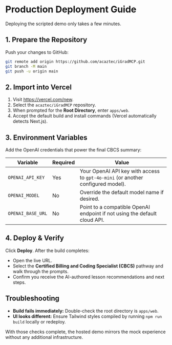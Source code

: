 # Production Deployment Guide

Deploying the scripted demo only takes a few minutes.

## 1. Prepare the Repository

Push your changes to GitHub:

```bash
git remote add origin https://github.com/acaztec/iGradMCP.git
git branch -M main
git push -u origin main
```

## 2. Import into Vercel

1. Visit https://vercel.com/new.
2. Select the `acaztec/iGradMCP` repository.
3. When prompted for the **Root Directory**, enter `apps/web`.
4. Accept the default build and install commands (Vercel automatically detects Next.js).

## 3. Environment Variables

Add the OpenAI credentials that power the final CBCS summary:

| Variable | Required | Value |
| --- | --- | --- |
| `OPENAI_API_KEY` | Yes | Your OpenAI API key with access to `gpt-4o-mini` (or another configured model). |
| `OPENAI_MODEL` | No | Override the default model name if desired. |
| `OPENAI_BASE_URL` | No | Point to a compatible OpenAI endpoint if not using the default cloud API. |

## 4. Deploy & Verify

Click **Deploy**. After the build completes:

- Open the live URL.
- Select the **Certified Billing and Coding Specialist (CBCS)** pathway and walk through the prompts.
- Confirm you receive the AI-authored lesson recommendations and next steps.

## Troubleshooting

- **Build fails immediately:** Double-check the root directory is `apps/web`.
- **UI looks different:** Ensure Tailwind styles compiled by running `npm run build` locally or redeploy.

With those checks complete, the hosted demo mirrors the mock experience without any additional infrastructure.
